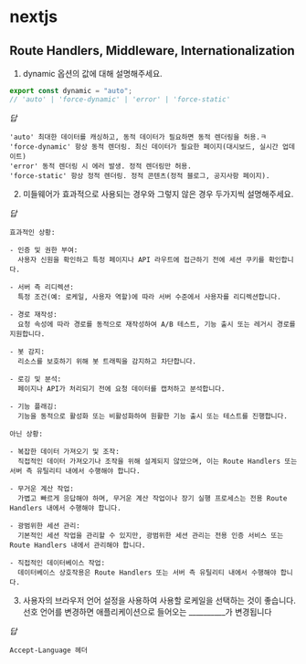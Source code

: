 # nextjs

## Route Handlers, Middleware, Internationalization

1. dynamic 옵션의 값에 대해 설명해주세요.

```ts
export const dynamic = "auto";
// 'auto' | 'force-dynamic' | 'error' | 'force-static'
```

_답_

```
'auto' 최대한 데이터를 캐싱하고, 동적 데이터가 필요하면 동적 렌더링을 허용.ㅋ
'force-dynamic' 항상 동적 렌더링. 최신 데이터가 필요한 페이지(대시보드, 실시간 업데이트)
'error' 동적 렌더링 시 에러 발생. 정적 렌더링만 허용.
'force-static' 항상 정적 렌더링. 정적 콘텐츠(정적 블로그, 공지사항 페이지).

```

2. 미들웨어가 효과적으로 사용되는 경우와 그렇지 않은 경우 두가지씩 설명해주세요.

_답_

```
효과적인 상황:

- 인증 및 권한 부여:
  사용자 신원을 확인하고 특정 페이지나 API 라우트에 접근하기 전에 세션 쿠키를 확인합니다.

- 서버 측 리디렉션:
  특정 조건(예: 로케일, 사용자 역할)에 따라 서버 수준에서 사용자를 리디렉션합니다.

- 경로 재작성:
  요청 속성에 따라 경로를 동적으로 재작성하여 A/B 테스트, 기능 출시 또는 레거시 경로를 지원합니다.

- 봇 감지:
  리소스를 보호하기 위해 봇 트래픽을 감지하고 차단합니다.

- 로깅 및 분석:
  페이지나 API가 처리되기 전에 요청 데이터를 캡처하고 분석합니다.

- 기능 플래깅:
  기능을 동적으로 활성화 또는 비활성화하여 원활한 기능 출시 또는 테스트를 진행합니다.

아닌 상황:

- 복잡한 데이터 가져오기 및 조작:
  직접적인 데이터 가져오기나 조작을 위해 설계되지 않았으며, 이는 Route Handlers 또는 서버 측 유틸리티 내에서 수행해야 합니다.

- 무거운 계산 작업:
  가볍고 빠르게 응답해야 하며, 무거운 계산 작업이나 장기 실행 프로세스는 전용 Route Handlers 내에서 수행해야 합니다.

- 광범위한 세션 관리:
  기본적인 세션 작업을 관리할 수 있지만, 광범위한 세션 관리는 전용 인증 서비스 또는 Route Handlers 내에서 관리해야 합니다.

- 직접적인 데이터베이스 작업:
  데이터베이스 상호작용은 Route Handlers 또는 서버 측 유틸리티 내에서 수행해야 합니다.
```

3. 사용자의 브라우저 언어 설정을 사용하여 사용할 로케일을 선택하는 것이 좋습니다. 선호 언어를 변경하면 애플리케이션으로 들어오는 __________가 변경됩니다

_답_

```
Accept-Language 헤더
```

